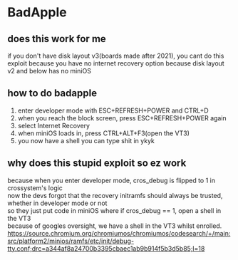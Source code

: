# BadApple

## does this work for me
if you don't have disk layout v3(boards made after 2021), you cant do this exploit because you have no internet recovery option because disk layout v2 and below has no miniOS

## how to do badapple
1. enter developer mode with ESC+REFRESH+POWER and CTRL+D
2. when you reach the block screen, press ESC+REFRESH+POWER again
3. select Internet Recovery
4. when miniOS loads in, press CTRL+ALT+F3(open the VT3)
5. you now have a shell you can type shit in ykyk

## why does this stupid exploit so ez work
because when you enter developer mode, cros_debug is flipped to 1 in crossystem's logic \
now the devs forgot that the recovery initramfs should always be trusted, whether in developer mode or not \
so they just put code in miniOS where if cros_debug == 1, open a shell in the VT3 \
because of googles oversight, we have a shell in the VT3 whilst enrolled.
<https://source.chromium.org/chromiumos/chromiumos/codesearch/+/main:src/platform2/minios/ramfs/etc/init/debug-tty.conf;drc=a344af8a24700b3395cbaec1ab9b914f5b3d5b85;l=18>